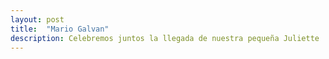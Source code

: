 ```yaml
---
layout: post
title:  "Mario Galvan"
description: Celebremos juntos la llegada de nuestra pequeña Juliette 
---
```


